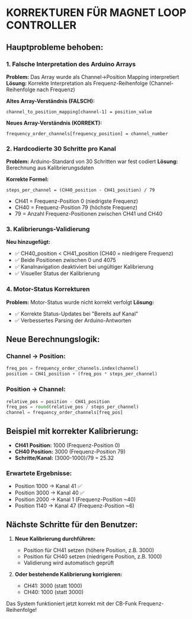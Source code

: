 KORREKTUREN FÜR MAGNET LOOP CONTROLLER
=====================================

## Hauptprobleme behoben:

### 1. Falsche Interpretation des Arduino Arrays
**Problem:** Das Array wurde als Channel->Position Mapping interpretiert
**Lösung:** Korrekte Interpretation als Frequenz-Reihenfolge (Channel-Reihenfolge nach Frequenz)

**Altes Array-Verständnis (FALSCH):**
```
channel_to_position_mapping[channel-1] = position_value
```

**Neues Array-Verständnis (KORREKT):**
```
frequency_order_channels[frequency_position] = channel_number
```

### 2. Hardcodierte 30 Schritte pro Kanal
**Problem:** Arduino-Standard von 30 Schritten war fest codiert
**Lösung:** Berechnung aus Kalibrierungsdaten

**Korrekte Formel:**
```
steps_per_channel = (CH40_position - CH41_position) / 79
```
- CH41 = Frequenz-Position 0 (niedrigste Frequenz)
- CH40 = Frequenz-Position 79 (höchste Frequenz)
- 79 = Anzahl Frequenz-Positionen zwischen CH41 und CH40

### 3. Kalibrierungs-Validierung
**Neu hinzugefügt:**
- ✅ CH40_position < CH41_position (CH40 = niedrigere Frequenz)
- ✅ Beide Positionen zwischen 0 und 4075
- ✅ Kanalnavigation deaktiviert bei ungültiger Kalibrierung
- ✅ Visueller Status der Kalibrierung

### 4. Motor-Status Korrekturen
**Problem:** Motor-Status wurde nicht korrekt verfolgt
**Lösung:** 
- ✅ Korrekte Status-Updates bei "Bereits auf Kanal"
- ✅ Verbessertes Parsing der Arduino-Antworten

## Neue Berechnungslogik:

### Channel -> Position:
```python
freq_pos = frequency_order_channels.index(channel)
position = CH41_position + (freq_pos * steps_per_channel)
```

### Position -> Channel:
```python
relative_pos = position - CH41_position
freq_pos = round(relative_pos / steps_per_channel)
channel = frequency_order_channels[freq_pos]
```

## Beispiel mit korrekter Kalibrierung:
- **CH41 Position:** 1000 (Frequenz-Position 0)
- **CH40 Position:** 3000 (Frequenz-Position 79)
- **Schritte/Kanal:** (3000-1000)/79 = 25.32

### Erwartete Ergebnisse:
- Position 1000 → Kanal 41 ✅
- Position 3000 → Kanal 40 ✅
- Position 2000 → Kanal 1 (Frequenz-Position ~40)
- Position 1140 → Kanal 47 (Frequenz-Position ~6)

## Nächste Schritte für den Benutzer:

1. **Neue Kalibrierung durchführen:**
   - Position für CH41 setzen (höhere Position, z.B. 3000)
   - Position für CH40 setzen (niedrigere Position, z.B. 1000)
   - Validierung wird automatisch geprüft

2. **Oder bestehende Kalibrierung korrigieren:**
   - CH41: 3000 (statt 1000)
   - CH40: 1000 (statt 3000)

Das System funktioniert jetzt korrekt mit der CB-Funk Frequenz-Reihenfolge!
